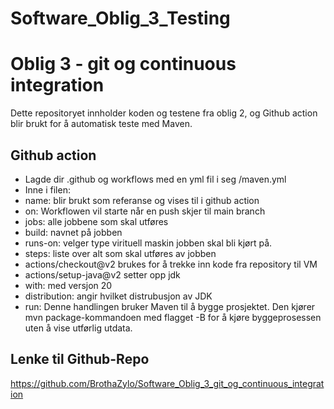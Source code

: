 # Software_Oblig_3_Testing
# Oblig 3 - git og continuous integration
Dette repositoryet innholder koden og testene fra oblig 2, og Github action blir brukt for å automatisk teste med Maven.

## Github action
- Lagde dir .github og workflows med en yml fil i seg /maven.yml
- Inne i filen:
- name: blir brukt som referanse og vises til i github action
- on: Workflowen vil starte når en push skjer til main branch
- jobs: alle jobbene som skal utføres
- build: navnet på jobben
- runs-on: velger type virituell maskin jobben skal bli kjørt på.
- steps: liste over alt som skal utføres av jobben
- actions/checkout@v2 brukes for å trekke inn kode fra repository til VM
- actions/setup-java@v2 setter opp jdk
- with: med versjon 20
- distribution: angir hvilket distrubusjon av JDK
- run: Denne handlingen bruker Maven til å bygge prosjektet. Den kjører mvn package-kommandoen med flagget -B for å kjøre byggeprosessen uten å vise utførlig utdata.

## Lenke til Github-Repo
https://github.com/BrothaZylo/Software_Oblig_3_git_og_continuous_integration
